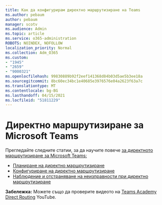 ```yaml
---
title: Как да конфигурирам директно маршрутизиране на Teams
ms.author: pebaum
author: pebaum
manager: scotv
ms.audience: Admin
ms.topic: article
ms.service: o365-administration
ROBOTS: NOINDEX, NOFOLLOW
localization_priority: Normal
ms.collection: Adm_O365
ms.custom:
- "1945"
- "2659"
- "9000321"
ms.openlocfilehash: 99830889b92f2eef141368d84b03d5ae5b3ee18a
ms.sourcegitcommit: 8bc60ec34bc1e40685e3976576e04a2623f63a7c
ms.translationtype: MT
ms.contentlocale: bg-BG
ms.lasthandoff: 04/15/2021
ms.locfileid: "51811229"
---
```

# <a name="direct-routing-for-microsoft-teams"></a>Директно маршрутизиране за Microsoft Teams

Прегледайте следните статии, за да научите повече [за директното маршрутизиране за Microsoft Teams:](https://docs.microsoft.com/MicrosoftTeams/direct-routing-landing-page) 

- [Планиране на директно маршрутизиране](https://docs.microsoft.com/MicrosoftTeams/direct-routing-plan)
- [Конфигуриране на директно маршрутизиране](https://docs.microsoft.com/MicrosoftTeams/direct-routing-configure) 
- [Наблюдение и отстраняване на неизправности при директно маршрутизиране](https://docs.microsoft.com/MicrosoftTeams/direct-routing-monitor-and-troubleshoot)

**Забележка:** Можете също да проверите видеото на [Teams Academy Direct Routing](https://www.youtube.com/watch?v=1ASftX_Msb8&index=10&list=PLaSOUojkSiGnKuE30ckcjnDVkMNqDv0Vl) YouTube.